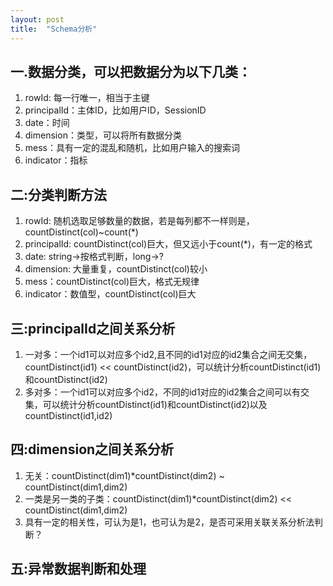```yaml
---
layout: post
title:  "Schema分析"
---
```


## 一.数据分类，可以把数据分为以下几类：
1. rowId: 每一行唯一，相当于主键
2. principalId：主体ID，比如用户ID，SessionID
3. date：时间
4. dimension：类型，可以将所有数据分类
5. mess：具有一定的混乱和随机，比如用户输入的搜索词
6. indicator：指标

## 二:分类判断方法
1. rowId: 随机选取足够数量的数据，若是每列都不一样则是，countDistinct(col)~count(*)
2. principalId: countDistinct(col)巨大，但又远小于count(*)，有一定的格式
3. date: string->按格式判断，long->?
4. dimension: 大量重复，countDistinct(col)较小
5. mess：countDistinct(col)巨大，格式无规律
6. indicator：数值型，countDistinct(col)巨大

## 三:principalId之间关系分析
1. 一对多：一个id1可以对应多个id2,且不同的id1对应的id2集合之间无交集，countDistinct(id1) << countDistinct(id2)，可以统计分析countDistinct(id1)和countDistinct(id2) 
2. 多对多：一个id1可以对应多个id2，不同的id1对应的id2集合之间可以有交集，可以统计分析countDistinct(id1)和countDistinct(id2)以及countDistinct(id1,id2)

## 四:dimension之间关系分析
1. 无关：countDistinct(dim1)*countDistinct(dim2) ~ countDistinct(dim1,dim2)
2. 一类是另一类的子类：countDistinct(dim1)*countDistinct(dim2) << countDistinct(dim1,dim2)
3. 具有一定的相关性，可认为是1，也可认为是2，是否可采用关联关系分析法判断？

## 五:异常数据判断和处理



